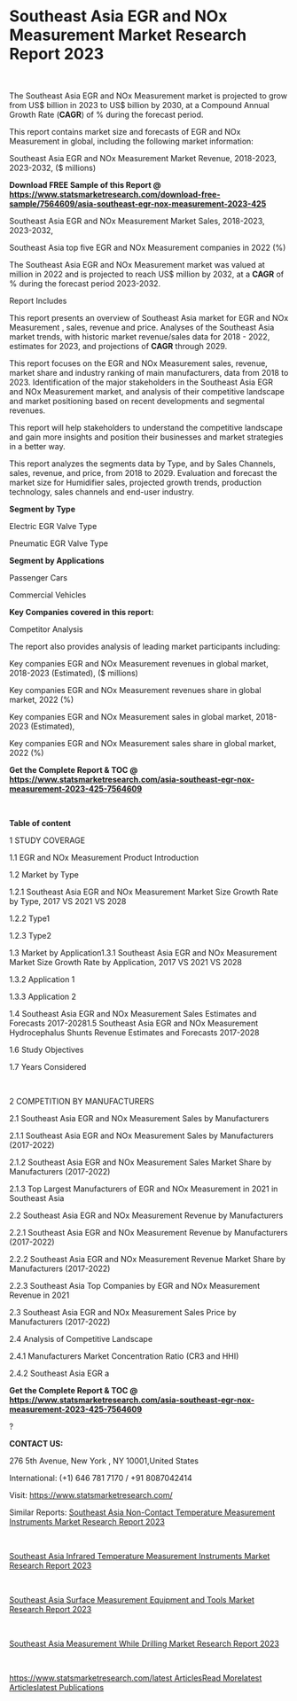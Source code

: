 <h1>Southeast Asia EGR and NOx Measurement Market Research Report 2023</h1><br/><p>The Southeast Asia EGR and NOx Measurement market is projected to grow from US$ billion in 2023 to US$ billion by 2030, at a Compound Annual Growth Rate (<strong>CAGR</strong>) of % during the forecast period.</p>
 
 
 
 <p>This report contains market size and forecasts of EGR and NOx Measurement in global, including the following market information:</p>
 
 
 
 <p>Southeast Asia EGR and NOx Measurement Market Revenue, 2018-2023, 2023-2032, ($ millions)</p>
 
 
 
 <p><strong>Download FREE Sample of this Report @ <a href="https://www.statsmarketresearch.com/download-free-sample/7564609/asia-southeast-egr-nox-measurement-2023-425">https://www.statsmarketresearch.com/download-free-sample/7564609/asia-southeast-egr-nox-measurement-2023-425</a></strong></p>
 
 
 
 <p>Southeast Asia EGR and NOx Measurement Market Sales, 2018-2023, 2023-2032,</p>
 
 
 
 <p>Southeast Asia top five EGR and NOx Measurement companies in 2022 (%)</p>
 
 
 
 <p>The Southeast Asia EGR and NOx Measurement market was valued at million in 2022 and is projected to reach US$ million by 2032, at a <strong>CAGR</strong> of % during the forecast period 2023-2032.</p>
 
 
 
 <p>Report Includes</p>
 
 
 
 <p>This report presents an overview of Southeast Asia market for EGR and NOx Measurement , sales, revenue and price. Analyses of the Southeast Asia market trends, with historic market revenue/sales data for 2018 - 2022, estimates for 2023, and projections of <strong>CAGR</strong> through 2029.</p>
 
 
 
 <p>This report focuses on the EGR and NOx Measurement sales, revenue, market share and industry ranking of main manufacturers, data from 2018 to 2023. Identification of the major stakeholders in the Southeast Asia EGR and NOx Measurement market, and analysis of their competitive landscape and market positioning based on recent developments and segmental revenues.</p>
 
 
 
 <p>This report will help stakeholders to understand the competitive landscape and gain more insights and position their businesses and market strategies in a better way.</p>
 
 
 
 <p>This report analyzes the segments data by Type, and by Sales Channels, sales, revenue, and price, from 2018 to 2029. Evaluation and forecast the market size for Humidifier sales, projected growth trends, production technology, sales channels and end-user industry.</p>
 
 
 
 <p><strong>Segment by Type</strong></p>
 
 
 
 <p>Electric EGR Valve Type</p>
 
 
 
 <p>Pneumatic EGR Valve Type</p>
 
 
 
 <p><strong>Segment <strong><strong>by Applications</strong></strong></strong></p>
 
 
 
 <p>Passenger Cars</p>
 
 
 
 <p>Commercial Vehicles</p>
 
 
 
 <p><strong>Key Companies covered in this report:</strong></p>
 
 
 
 <p>Competitor Analysis</p>
 
 
 
 <p>The report also provides analysis of leading market participants including:</p>
 
 
 
 <p>Key companies EGR and NOx Measurement revenues in global market, 2018-2023 (Estimated), ($ millions)</p>
 
 
 
 <p>Key companies EGR and NOx Measurement revenues share in global market, 2022 (%)</p>
 
 
 
 <p>Key companies EGR and NOx Measurement sales in global market, 2018-2023 (Estimated),</p>
 
 
 
 <p>Key companies EGR and NOx Measurement sales share in global market, 2022 (%)</p>
 
 
 
 <div><b>Get the Complete Report & TOC @ <a href="https://www.statsmarketresearch.com/asia-southeast-egr-nox-measurement-2023-425-7564609">https://www.statsmarketresearch.com/asia-southeast-egr-nox-measurement-2023-425-7564609</a></b></div>
 
 
 
 <p><br />
 
 <b>Table of content</b></p>
 
 
 
 <p>1 STUDY COVERAGE<br />
 
 1.1 EGR and NOx Measurement Product Introduction<br />
 
 1.2 Market by Type<br />
 
 1.2.1 Southeast Asia EGR and NOx Measurement Market Size Growth Rate by Type, 2017 VS 2021 VS 2028<br />
 
 1.2.2 Type1<br />
 
 1.2.3 Type2<br />
 
 1.3 Market by Application1.3.1 Southeast Asia EGR and NOx Measurement Market Size Growth Rate by Application, 2017 VS 2021 VS 2028<br />
 
 1.3.2 Application 1<br />
 
 1.3.3 Application 2<br />
 
 1.4 Southeast Asia EGR and NOx Measurement Sales Estimates and Forecasts 2017-20281.5 Southeast Asia EGR and NOx Measurement Hydrocephalus Shunts Revenue Estimates and Forecasts 2017-2028<br />
 
 1.6 Study Objectives<br />
 
 1.7 Years Considered<br />
 
 <br />
 
 2 COMPETITION BY MANUFACTURERS<br />
 
 2.1 Southeast Asia EGR and NOx Measurement Sales by Manufacturers<br />
 
 2.1.1 Southeast Asia EGR and NOx Measurement Sales by Manufacturers (2017-2022)<br />
 
 2.1.2 Southeast Asia EGR and NOx Measurement Sales Market Share by Manufacturers (2017-2022)<br />
 
 2.1.3 Top Largest Manufacturers of EGR and NOx Measurement in 2021 in Southeast Asia<br />
 
 2.2 Southeast Asia EGR and NOx Measurement Revenue by Manufacturers<br />
 
 2.2.1 Southeast Asia EGR and NOx Measurement Revenue by Manufacturers (2017-2022)<br />
 
 2.2.2 Southeast Asia EGR and NOx Measurement Revenue Market Share by Manufacturers (2017-2022)<br />
 
 2.2.3 Southeast Asia Top Companies by EGR and NOx Measurement Revenue in 2021<br />
 
 2.3 Southeast Asia EGR and NOx Measurement Sales Price by Manufacturers (2017-2022)<br />
 
 2.4 Analysis of Competitive Landscape<br />
 
 2.4.1 Manufacturers Market Concentration Ratio (CR3 and HHI)<br />
 
 2.4.2 Southeast Asia EGR a</p>
 
 
 
 <div><b>Get the Complete Report & TOC @ <a href="https://www.statsmarketresearch.com/asia-southeast-egr-nox-measurement-2023-425-7564609">https://www.statsmarketresearch.com/asia-southeast-egr-nox-measurement-2023-425-7564609</a></b></div>
 
 
 
 <p>? </p>
 
 
 
 <p><b>CONTACT US:</b><br />
 
 276 5th Avenue, New York , NY 10001,United States<br />
 
 International: (+1) 646 781 7170 / +91 8087042414<br />
 
 Visit: <a href="https://www.statsmarketresearch.com/">https://www.statsmarketresearch.com/</a><br />
 
 Similar Reports: <a href="https://www.statsmarketresearch.com/asia-southeast-egr-nox-measurement-2023-425-7564609">Southeast Asia Non-Contact Temperature Measurement Instruments Market Research Report 2023</a><br />
 
 <br />
 
 <a href="https://www.statsmarketresearch.com/asia-southeast-egr-nox-measurement-2023-425-7564609">Southeast Asia Infrared Temperature Measurement Instruments Market Research Report 2023</a><br />
 
 <br />
 
 <a href="https://www.statsmarketresearch.com/asia-southeast-egr-nox-measurement-2023-425-7564609">Southeast Asia Surface Measurement Equipment and Tools Market Research Report 2023</a><br />
 
 <br />
 
 <a href="https://www.statsmarketresearch.com/asia-southeast-egr-nox-measurement-2023-425-7564609">Southeast Asia Measurement While Drilling Market Research Report 2023</a><br />
 
 <br />
 
 <a href="https://gyeongbokgung.com">https://www.statsmarketresearch.com/</a><a href="https://hallyeomaritime.com">latest Articles</a><a href="https://jingwansa.com">Read More</a><a href="https://nguoiviet.jp/">latest Articles</a><a href="https://www.intelmarketresearch.com/">latest Publications</a></p>